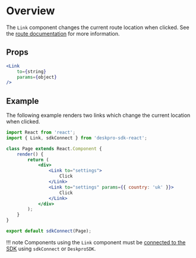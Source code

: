 Overview
========
The `Link` component changes the current route location when clicked. See the [route documentation](/pages/props/#route) for more information.

## Props

```jsx
<Link
    to={string}
    params={object}
/>
```

## Example
The following example renders two links which change the current location when clicked.

```jsx
import React from 'react';
import { Link, sdkConnect } from 'deskpro-sdk-react';

class Page extends React.Component {
    render() {
        return (
            <div>
                <Link to="settings">
                    Click
                </Link>
                <Link to="settings" params={{ country: 'uk' }}>
                    Click
                </Link>
            </div>
        );
    }
}

export default sdkConnect(Page);
```

!!! note
    Components using the `Link` component must be [connected to the SDK](/pages/props/#connecting-your-components) using `sdkConnect` or `DeskproSDK`.
